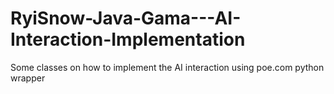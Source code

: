 # RyiSnow-Java-Gama---AI-Interaction-Implementation
Some classes on how to implement the AI interaction using poe.com python wrapper
